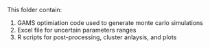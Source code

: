This folder contain:
1. GAMS optimiation code used to generate monte carlo simulations
2. Excel file for uncertain parameters ranges
3. R scripts for post-processing, cluster anlaysis, and plots

